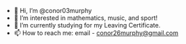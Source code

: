 - 👋 Hi, I’m @conor03murphy
- 👀 I’m interested in mathematics, music, and sport!
- 🌱 I’m currently studying for my Leaving Certificate.
- 📫 How to reach me: email - conor26murphy@gmail.com

<!---
conor03murphy/conor03murphy is a ✨ special ✨ repository because its `README.md` (this file) appears on your GitHub profile.
You can click the Preview link to take a look at your changes.
--->

